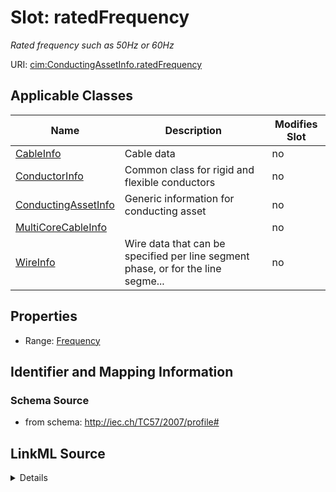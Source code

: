 # Slot: ratedFrequency


_Rated frequency such as 50Hz or 60Hz_



URI: [cim:ConductingAssetInfo.ratedFrequency](http://iec.ch/TC57/CIM-generic#ConductingAssetInfo.ratedFrequency)



<!-- no inheritance hierarchy -->




## Applicable Classes

| Name | Description | Modifies Slot |
| --- | --- | --- |
[CableInfo](CableInfo.md) | Cable data |  no  |
[ConductorInfo](ConductorInfo.md) | Common class for rigid and flexible conductors |  no  |
[ConductingAssetInfo](ConductingAssetInfo.md) | Generic information for conducting asset |  no  |
[MultiCoreCableInfo](MultiCoreCableInfo.md) |  |  no  |
[WireInfo](WireInfo.md) | Wire data that can be specified per line segment phase, or for the line segme... |  no  |







## Properties

* Range: [Frequency](Frequency.md)





## Identifier and Mapping Information







### Schema Source


* from schema: http://iec.ch/TC57/2007/profile#




## LinkML Source

<details>
```yaml
name: ratedFrequency
description: Rated frequency such as 50Hz or 60Hz
from_schema: http://iec.ch/TC57/2007/profile#
slot_uri: cim:ConductingAssetInfo.ratedFrequency
alias: ratedFrequency
owner: ConductingAssetInfo
domain_of:
- ConductingAssetInfo
range: Frequency
minimum_cardinality: 0
maximum_cardinality: 1

```
</details>